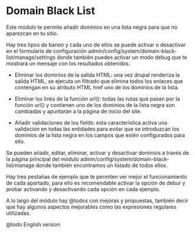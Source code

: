 # Domain Black List

Este módulo te permite añadir dominios en una lista negra para que no
aparezcan en tu sitio.

Hay tres tipos de baneo y cada uno de ellos se puede activar o desactivar en el
formulario de configuración admin/config/system/domain-black-list/manage/settings
donde también puedes activar un modo debug que te mostrará un mensaje con los
resultados obtenidos.

- Eliminar los dominios de la salida HTML: una vez drupal renderiza la salida
HTML, se ejecuta un filtrado que elimina todos los enlaces <a> que contengan en
su atributo HTML href uno de los dominios de la lista.

- Eliminar los links de la función url(): todas las rutas que pasan por la función
url() y contienen uno de los dominios de la lista negra son cambiadas y apuntarán
a la página de inicio del site.

- Añadir validaciones de los fields: esta característica activa una validación en
todas las entidades para evitar que se introduzcan los dominios de la lista negra
en los campos que estén configurados para ello.

Se pueden añadir, editar, eliminar, activar y desactivar dominios a través de la
página principal del módulo admin/config/system/domain-black-list/manage
donde también encontramos un listado de todos ellos.

Hay tres pestañas de ejemplo que te permiten ver mejor el funcionamiento de cada
apartado, para ello es recomendable activar la opción de debur y probar activando
y desactivando cada opción en cada ejemplo.

A lo largo del módulo hay @todos con mejoras y propuestas, también decir que hay
algunos aspectos mejorables como las expresiones regulares utilizadas.

@todo English version